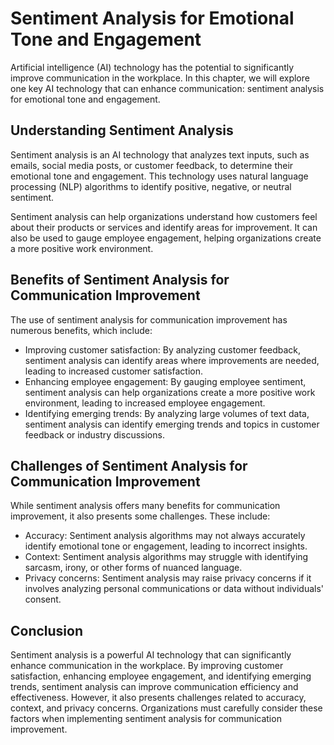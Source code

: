 Sentiment Analysis for Emotional Tone and Engagement
==========================================================================================================================

Artificial intelligence (AI) technology has the potential to significantly improve communication in the workplace. In this chapter, we will explore one key AI technology that can enhance communication: sentiment analysis for emotional tone and engagement.

Understanding Sentiment Analysis
--------------------------------

Sentiment analysis is an AI technology that analyzes text inputs, such as emails, social media posts, or customer feedback, to determine their emotional tone and engagement. This technology uses natural language processing (NLP) algorithms to identify positive, negative, or neutral sentiment.

Sentiment analysis can help organizations understand how customers feel about their products or services and identify areas for improvement. It can also be used to gauge employee engagement, helping organizations create a more positive work environment.

Benefits of Sentiment Analysis for Communication Improvement
------------------------------------------------------------

The use of sentiment analysis for communication improvement has numerous benefits, which include:

* Improving customer satisfaction: By analyzing customer feedback, sentiment analysis can identify areas where improvements are needed, leading to increased customer satisfaction.
* Enhancing employee engagement: By gauging employee sentiment, sentiment analysis can help organizations create a more positive work environment, leading to increased employee engagement.
* Identifying emerging trends: By analyzing large volumes of text data, sentiment analysis can identify emerging trends and topics in customer feedback or industry discussions.

Challenges of Sentiment Analysis for Communication Improvement
--------------------------------------------------------------

While sentiment analysis offers many benefits for communication improvement, it also presents some challenges. These include:

* Accuracy: Sentiment analysis algorithms may not always accurately identify emotional tone or engagement, leading to incorrect insights.
* Context: Sentiment analysis algorithms may struggle with identifying sarcasm, irony, or other forms of nuanced language.
* Privacy concerns: Sentiment analysis may raise privacy concerns if it involves analyzing personal communications or data without individuals' consent.

Conclusion
----------

Sentiment analysis is a powerful AI technology that can significantly enhance communication in the workplace. By improving customer satisfaction, enhancing employee engagement, and identifying emerging trends, sentiment analysis can improve communication efficiency and effectiveness. However, it also presents challenges related to accuracy, context, and privacy concerns. Organizations must carefully consider these factors when implementing sentiment analysis for communication improvement.
